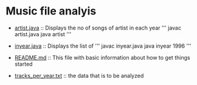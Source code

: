 # Music file analyis

- [artist.java](artist.java) :: Displays the no of songs of artist in each year
'''
javac artist.java
java artist
'''
- [inyear.java](inyear.java) :: Displays the list of 
'''
javac inyear.java
java inyear 1996
'''
- [README.md](README.md) :: This file with basic information about how to get things started

- [tracks_per_year.txt](tracks_per_year.txt) :: the data that is to be analyzed
